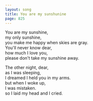 ```yaml
---
layout: song
title: You are my sunshunine
page: 825
---
```


You are my sunshine,  
my only sunshine,  
you make me happy when skies are gray.  
You'll never know dear,  
how much I love you,  
please don't take my sunshine away.  

The other night, dear,  
as I was sleeping,  
I dreamed I held you in my arms.  
but when I woke up,  
I was mistaken.  
so I laid my head and I cried.  
